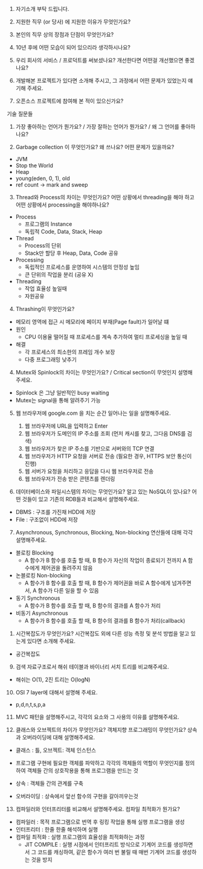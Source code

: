 1. 자기소개 부탁 드립니다.

2. 지원한 직무 (or 당사) 에 지원한 이유가 무엇인가요?

3. 본인의 직무 상의 장점과 단점이 무엇인가요?

4. 10년 후에 어떤 모습이 되어 있으리라 생각하시나요?

5. 우리 회사의 서비스 / 프로덕트를 써보셨나요? 개선한다면 어떤걸 개선했으면 좋겠나요?

6. 개발해본 프로젝트가 있다면 소개해 주시고, 그 과정에서 어떤 문제가 있었는지 얘기해 주세요.

7. 오픈소스 프로젝트에 참여해 본 적이 있으신가요?

기술 질문들

1. 가장 좋아하는 언어가 뭔가요? / 가장 잘하는 언어가 뭔가요? / 왜 그 언어를 좋아하나요?

2. Garbage collection 이 무엇인가요? 왜 쓰나요? 어떤 문제가 있을까요?

- JVM
- Stop the World
- Heap
- young(eden, 0, 1), old
- ref count -> mark and sweep

3. Thread와 Process의 차이는 무엇인가요? 어떤 상황에서 threading을 해야 하고 어떤 상황에서 processing을 해야하나요?

- Process
  - 프로그램의 Instance
  - 독립적 Code, Data, Stack, Heap
- Thread
  - Process의 단위
  - Stack만 할당 후 Heap, Data, Code 공유
- Processing
  - 독립적인 프로세스를 운영하여 시스템의 안정성 높임
  - 큰 단위의 작업을 분리 (공유 X)
- Threading
  - 작업 효율성 높일때
  - 자원공유

4. Thrashing이 무엇인가요?

- 메모리 영역에 접근 시 메모리에 페이지 부재(Page fault)가 일어날 떄
- 원인
  - CPU 이용율 떨어질 때 프로세스를 계속 추가하여 멀티 프로세싱을 높일 때
- 해결
  - 각 프로세스의 최소한의 프레임 개수 보장
  - 다중 프로그래밍 낮추기

4. Mutex와 Spinlock의 차이는 무엇인가요? / Critical section이 무엇인지 설명해주세요.

- Spinlock 은 그냥 일반적인 busy waiting
- Mutex는 signal을 통해 알려주기 가능

5. 웹 브라우저에 google.com 을 치는 순간 일어나는 일을 설명해주세요.

   1. 웹 브라우저에 URL을 입력하고 Enter
   2. 웹 브라우저가 도메인의 IP 주소를 조회 (먼저 캐시를 찾고, 그다음 DNS를 검색)
   3. 웹 브라우저가 찾은 IP 주소를 기반으로 서버와의 TCP 연결
   4. 웹 브라우저가 HTTP 요청을 서버로 전송 (필요한 경우, HTTPS 보안 통신이 진행)
   5. 웹 서버가 요청을 처리하고 응답을 다시 웹 브라우저로 전송
   6. 웹 브라우저가 전송 받은 콘텐츠를 렌더링

6. 데이터베이스와 파일시스템의 차이는 무엇인가요? 알고 있는 NoSQL이 있나요? 어떤 것들이 있고 기존의 RDB들과 비교해서 설명해주세요.

- DBMS : 구조를 가진채 HDD에 저장
- File : 구조없이 HDD에 저장

7. Asynchronous, Synchronous, Blocking, Non-blocking 연산들에 대해 각각 설명해주세요.

- 블로킹 Blocking
  - A 함수가 B 함수를 호출 할 때, B 함수가 자신의 작업이 종료되기 전까지 A 함수에게 제어권을 돌려주지 않음
- 논블로킹 Non-blocking
  - A 함수가 B 함수를 호출 할 때, B 함수가 제어권을 바로 A 함수에게 넘겨주면서, A 함수가 다른 일을 할 수 있음
- 동기 Synchronous
  - A 함수가 B 함수를 호출 할 때, B 함수의 결과를 A 함수가 처리
- 비동기 Asynchronous
  - A 함수가 B 함수를 호출 할 때, B 함수의 결과를 B 함수가 처리(callback)

1. 시간복잡도가 무엇인가요? 시간복잡도 외에 다른 성능 측정 및 분석 방법을 알고 있는게 있다면 소개해 주세요.

- 공간복잡도

9.  검색 자료구조로서 해쉬 테이블과 바이너리 서치 트리를 비교해주세요.

- 해쉬는 O(1), 2진 트리는 O(logN)

10. OSI 7 layer에 대해서 설명해 주세요.

- p,d,n,t,s,p,a

11. MVC 패턴을 설명해주시고, 각각의 요소와 그 사용의 이유를 설명해주세요.

12. 클래스와 오브젝트의 차이가 무엇인가요? 객체지향 프로그래밍이 무엇인가요? 상속과 오버라이딩에 대해 설명해주세요.

- 클래스 : 틀, 오브젝트: 객체 인스턴스
- 프로그램 구현에 필요한 객체를 파악하고 각각의 객체들의 역할이 무엇인지를 정의하여 객체들 간의 상호작용을 통해 프로그램을 만드는 것

- 상속 : 객체들 간의 관계를 구축
- 오버라이딩 : 상속에서 앞선 함수의 구현을 갈아끼우는것

13. 컴파일러와 인터프리터를 비교해서 설명해주세요. 컴파일 최적화가 뭔가요?

- 컴파일러 : 목적 프로그램으로 번역 후 링킹 작업을 통해 실행 프로그램을 생성
- 인터프리터 : 한줄 한줄 해석하며 실행
- 컴파일 최적화 : 실행 프로그램의 효율성을 최적화하는 과정
  - JIT COMPILE : 실행 시점에서 인터프리트 방식으로 기계어 코드를 생성하면서 그 코드를 캐싱하여, 같은 함수가 여러 번 불릴 때 매번 기계어 코드를 생성하는 것을 방지
